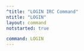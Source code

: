 ```yaml
---
^title: "LOGIN IRC Command"
ntitle: "LOGIN"
layout: command
notstarted: true

command: LOGIN
---
```

